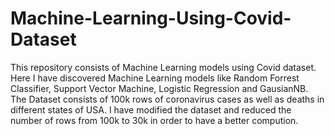 # Machine-Learning-Using-Covid-Dataset
This repository consists of Machine Learning models using Covid dataset. Here I have discovered Machine Learning models like Random Forrest Classifier, Support Vector Machine, Logistic Regression and GausianNB.
<br>
The Dataset consists of 100k rows of coronavirus cases as well as deaths in different states of USA. I have modified the dataset and reduced the number of rows from 100k to 30k in order to have a better compution.
<br>


